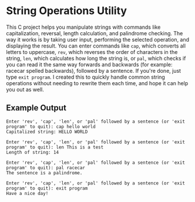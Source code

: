 # String Operations Utility

This C project helps you manipulate strings with commands like capitalization, reversal, length calculation, and palindrome checking. The way it works is by taking user input, performing the selected operation, and displaying the result. You can enter commands like `cap`, which converts all letters to uppercase, `rev`, which reverses the order of characters in the string, `len`, which calculates how long the string is, or `pal`, which checks if you can read it the same way forwards and backwards (for example: racecar spelled backwards), followed by a sentence. If you're done, just type `exit program`. I created this to quickly handle common string operations without needing to rewrite them each time, and hope it can help you out as well.

## Example Output
```
Enter 'rev', 'cap', 'len', or 'pal' followed by a sentence (or 'exit program' to quit): cap hello world
Capitalized string: HELLO WORLD

Enter 'rev', 'cap', 'len', or 'pal' followed by a sentence (or 'exit program' to quit): len This is a test
Length of string: 14

Enter 'rev', 'cap', 'len', or 'pal' followed by a sentence (or 'exit program' to quit): pal racecar
The sentence is a palindrome.

Enter 'rev', 'cap', 'len', or 'pal' followed by a sentence (or 'exit program' to quit): exit program
Have a nice day!

```

